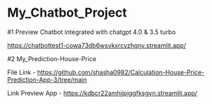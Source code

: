 # My_Chatbot_Project

#1 Preview Chatbot integrated with chatgpt 4.0 & 3.5 turbo 

https://chatbottest1-cowa73db6wsvkxrcvzhgnv.streamlit.app/


#2 My_Prediction-House-Price

File Link - https://github.com/shasha0982/Calculation-House-Price-Prediction-App-3/tree/main

Link Preview App - https://kdbcr22amhjjpjggfksgyn.streamlit.app/
